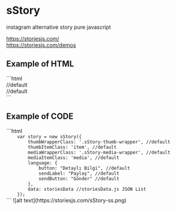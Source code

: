 # sStory
instagram alternative story pure javascript

https://storiesjs.com/ <br />
https://storiesjs.com/demos

<h2>Example of HTML</h2>
```html
<div class="story-area">
    <div class="sStory-thumb-wrapper"></div> //default
    <div class="sStory-media-wrapper"></div> //default
</div>
```
<h2>Example of CODE</h2>
```html
<code>
    var story = new sStory({
        thumbWrapperClass: '.sStory-thumb-wrapper', //default
        thumbItemClass: 'item', //default
        mediaWrapperClass: '.sStory-media-wrapper', //default
        mediaItemClass: 'media', //default
        language: { 
            button: "Detaylı Bilgi", //default
            sendLabel: "Paylaş", //default
            sendButton: "Gönder" //default
        }, 
        data: storiesData //storiesData.js JSON List
    });
</code>
```
![alt text](https://storiesjs.com/sStory-ss.png)
